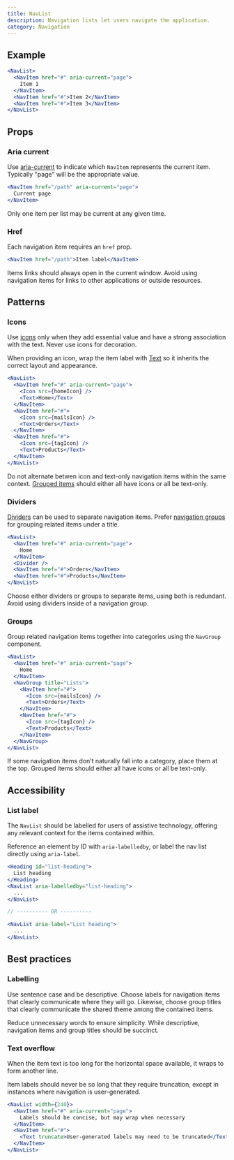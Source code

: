 ```yaml
---
title: NavList
description: Navigation lists let users navigate the application.
category: Navigation
---
```


## Example

```jsx {% live=true %}
<NavList>
  <NavItem href="#" aria-current="page">
    Item 1
  </NavItem>
  <NavItem href="#">Item 2</NavItem>
  <NavItem href="#">Item 3</NavItem>
</NavList>
```

## Props

### Aria current

Use
[aria-current](https://developer.mozilla.org/en-US/docs/Web/Accessibility/ARIA/Attributes/aria-current)
to indicate which `NavItem` represents the current item. Typically "page" will
be the appropriate value.

```jsx
<NavItem href="/path" aria-current="page">
  Current page
</NavItem>
```

Only one item per list may be current at any given time.

### Href

Each navigation item requires an `href` prop.

```jsx
<NavItem href="/path">Item label</NavItem>
```

Items links should always open in the current window. Avoid using navigation
items for links to other applications or outside resources.

## Patterns

### Icons

Use [icons](/package/icon) only when they add essential value and have a strong
association with the text. Never use icons for decoration.

When providing an icon, wrap the item label with
[Text](/package/typography/text) so it inherits the correct layout and
appearance.

```jsx {% live=true %}
<NavList>
  <NavItem href="#" aria-current="page">
    <Icon src={homeIcon} />
    <Text>Home</Text>
  </NavItem>
  <NavItem href="#">
    <Icon src={mailsIcon} />
    <Text>Orders</Text>
  </NavItem>
  <NavItem href="#">
    <Icon src={tagIcon} />
    <Text>Products</Text>
  </NavItem>
</NavList>
```

Do not alternate betwen icon and text-only navigation items within the same
context. [Grouped items](#groups) should either all have icons or all be
text-only.

### Dividers

[Dividers](/package/layout/divider) can be used to separate navigation items.
Prefer [navigation groups](#groups) for grouping related items under a title.

```jsx {% live=true %}
<NavList>
  <NavItem href="#" aria-current="page">
    Home
  </NavItem>
  <Divider />
  <NavItem href="#">Orders</NavItem>
  <NavItem href="#">Products</NavItem>
</NavList>
```

Choose either dividers or groups to separate items, using both is redundant.
Avoid using dividers inside of a navigation group.

### Groups

Group related navigation items together into categories using the `NavGroup`
component.

```jsx {% live=true %}
<NavList>
  <NavItem href="#" aria-current="page">
    Home
  </NavItem>
  <NavGroup title="Lists">
    <NavItem href="#">
      <Icon src={mailsIcon} />
      <Text>Orders</Text>
    </NavItem>
    <NavItem href="#">
      <Icon src={tagIcon} />
      <Text>Products</Text>
    </NavItem>
  </NavGroup>
</NavList>
```

If some navigation items don’t naturally fall into a category, place them at the
top. Grouped items should either all have icons or all be text-only.

## Accessibility

### List label

The `NavList` should be labelled for users of assistive technology, offering any
relevant context for the items contained within.

Reference an element by ID with `aria-labelledby`, or label the nav list
directly using `aria-label`.

```jsx
<Heading id="list-heading">
  List heading
</Heading>
<NavList aria-labelledby="list-heading">
  ...
</NavList>

// ---------- OR ----------

<NavList aria-label="List heading">
  ...
</NavList>
```

## Best practices

### Labelling

Use sentence case and be descriptive. Choose labels for navigation items that
clearly communicate where they will go. Likewise, choose group titles that
clearly communicate the shared theme among the contained items.

Reduce unnecessary words to ensure simplicity. While descriptive, navigation
items and group titles should be succinct.

### Text overflow

When the item text is too long for the horizontal space available, it wraps to
form another line.

Item labels should never be so long that they require truncation, except in
instances where navigation is user-generated.

```jsx {% live=true %}
<NavList width={240}>
  <NavItem href="#" aria-current="page">
    Labels should be concise, but may wrap when necessary
  </NavItem>
  <NavItem href="#">
    <Text truncate>User-generated labels may need to be truncated</Text>
  </NavItem>
</NavList>
```
